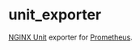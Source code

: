 # unit_exporter
[NGINX Unit](https://unit.nginx.org/configuration/#usage-statistics) exporter for [Prometheus](https://prometheus.io).


